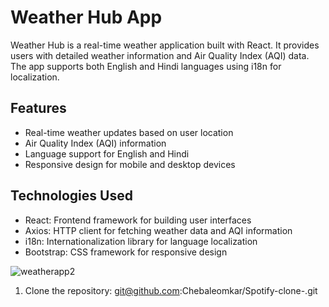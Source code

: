 # Weather Hub App

Weather Hub is a real-time weather application built with React. It provides users with detailed weather information and Air Quality Index (AQI) data. The app supports both English and Hindi languages using i18n for localization.

## Features

- Real-time weather updates based on user location
- Air Quality Index (AQI) information
- Language support for English and Hindi
- Responsive design for mobile and desktop devices

## Technologies Used

- React: Frontend framework for building user interfaces
- Axios: HTTP client for fetching weather data and AQI information
- i18n: Internationalization library for language localization
- Bootstrap: CSS framework for responsive design

![weatherapp2](https://github.com/Chebaleomkar/weather-app/assets/122032936/f4f3ccc0-eeb7-48c1-8f0e-76b99e1c976d)



1. Clone the repository: git@github.com:Chebaleomkar/Spotify-clone-.git
